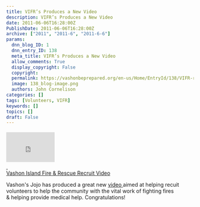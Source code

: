 ```yaml
---
title: VIFR’s Produces a New Video
description: VIFR’s Produces a New Video
date: 2011-06-06T16:28:00Z
PublishDate: 2011-06-06T16:28:00Z
archive: ["2011", "2011-6", "2011-6-6"]
params:
  dnn_blog_ID: 1
  dnn_entry_ID: 138
  meta_title: VIFR’s Produces a New Video
  allow_comments: True
  display_copyright: False
  copyright:
  permalink: https://vashonbeprepared.org/en-us/Home/EntryId/138/VIFR-rsquo-s-Produces-a-New-Video
  image: 138_blog-image.png
  authors: John Cornelison
categories: []
tags: [Volunteers, VIFR]
keywords: []
topics: []
draft: False
---
```


<div class="wlWriterHeaderFooter" style="padding-bottom: 4px; margin: 0px; padding-left: 0px; padding-right: 0px; float: none; padding-top: 4px"><iframe src="http://www.facebook.com/widgets/like.php?href=http://vashoneoc.org/Blogs/VashonPreparedness/tabid/164/EntryId/138/VIFR-rsquo-s-Produces-a-New-Video.aspx" frameborder="0" scrolling="no" style="border-bottom: medium none; border-left: medium none; width: 130px; height: 80px; border-top: medium none; border-right: medium none"></iframe></div>
<div id="scid:5737277B-5D6D-4f48-ABFC-DD9C333F4C5D:7c14367a-aa72-4f4c-9112-db6b456db6f0" class="wlWriterSmartContent" style="padding-bottom: 0px; margin: 0px; padding-left: 0px; padding-right: 0px; display: inline; float: none; padding-top: 0px">
<div id="3bdb3327-c6c5-4fa0-8f8c-fbc419b24f3e" style="padding-bottom: 0px; margin: 0px; padding-left: 0px; padding-right: 0px; display: inline; padding-top: 0px">
<div><a target="_new" href="http://www.youtube.com/watch?v=2UiStstTeIE"><img alt="" galleryimg="no" src="./images/138/Windows-Live-Writer-78859fb22f2a_84C4-videoc355289d3cd3.jpg" />
<div id="scid:5737277B-5D6D-4f48-ABFC-DD9C333F4C5D:7c14367a-aa72-4f4c-9112-db6b456db6f0" class="wlWriterSmartContent" style="padding-bottom: 0px; margin: 0px; padding-left: 0px; padding-right: 0px; display: inline; float: none; padding-top: 0px">
<div id="3bdb3327-c6c5-4fa0-8f8c-fbc419b24f3e" style="padding-bottom: 0px; margin: 0px; padding-left: 0px; padding-right: 0px; display: inline; padding-top: 0px">
<div>&#160;</div>
</div>
<div>Vashon Island Fire &amp; Rescue Recruit Video</div>
</div>
</a></div>
</div>
</div>
<p>Vashon's Jojo has produced a great new <a href="http://www.youtube.com/watch?v=2UiStstTeIE">video </a>aimed at helping recuit volunteers to help the community with the vital work of fighting fires &amp;&#160;helping provide medical help. Congratulations!</p>
